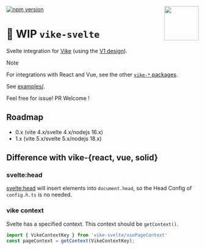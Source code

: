 [<img src="https://vike.dev/vike-readme.svg" align="right" height="90">](https://vike.dev)
[![npm version](https://img.shields.io/npm/v/@blazesrus/vike-svelte)](https://www.npmjs.com/package/@blazesrus/vike-svelte)

# 🚧 WIP `vike-svelte`

Svelte integration for [Vike](https://github.com/vikejs/vike) (using the [V1 design](https://vike.dev/migration/v1-design)).

> [!NOTE]  
> For integrations with React and Vue, see the other [`vike-*` packages](https://vike.dev/vike-packages).

See [examples/](https://github.com/vikejs/vike-svelte/tree/main/examples).

Feel free for issue! PR Welcome !

## Roadmap

- 0.x (vite 4.x/svelte 4.x/nodejs 16.x)
- 1.x (vite 5.x/svelte 5.x/nodejs 18.x)

## Difference with vike-{react, vue, solid}

### svelte:head

<svelte:head> will insert elements into `document.head`, so the Head Config of `config.h.ts` is no needed.

### vike context

Svelte has a specified context. This context should be `getContext()`.

```javascript
import { VikeContextKey } from 'vike-svelte/usePageContext'
const pageContext = getContext(VikeContextKey);
```
